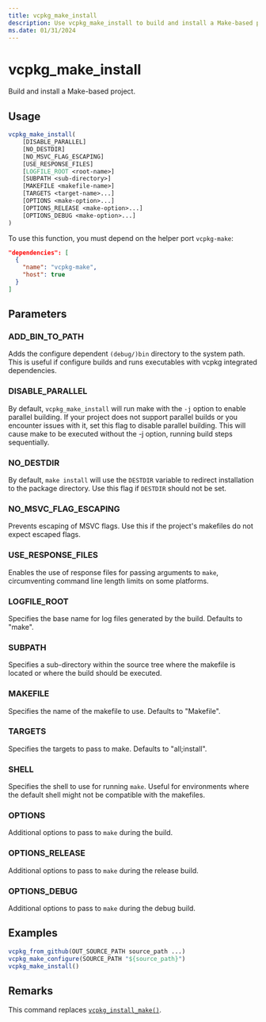 ```yaml
---
title: vcpkg_make_install
description: Use vcpkg_make_install to build and install a Make-based project.
ms.date: 01/31/2024
---
```

# vcpkg_make_install

Build and install a Make-based project.

## Usage

```cmake
vcpkg_make_install(
    [DISABLE_PARALLEL]
    [NO_DESTDIR]
    [NO_MSVC_FLAG_ESCAPING]
    [USE_RESPONSE_FILES]
    [LOGFILE_ROOT <root-name>]
    [SUBPATH <sub-directory>]
    [MAKEFILE <makefile-name>]
    [TARGETS <target-name>...]
    [OPTIONS <make-option>...]
    [OPTIONS_RELEASE <make-option>...]
    [OPTIONS_DEBUG <make-option>...]
)
```

To use this function, you must depend on the helper port `vcpkg-make`:

```json
"dependencies": [
  {
    "name": "vcpkg-make",
    "host": true
  }
]
```

## Parameters

### ADD_BIN_TO_PATH

Adds the configure dependent `(debug/)bin` directory to the system path. This is useful if configure builds and runs executables with vcpkg integrated dependencies.

### DISABLE_PARALLEL

By default, `vcpkg_make_install` will run make with the `-j` option to enable parallel building. If your project does not support parallel builds or you encounter issues with it, set this flag to disable parallel building. This will cause make to be executed without the -j option, running build steps sequentially.

### NO_DESTDIR

By default, `make install` will use the `DESTDIR` variable to redirect installation to the package directory. Use this flag if `DESTDIR` should not be set.

### NO_MSVC_FLAG_ESCAPING

Prevents escaping of MSVC flags. Use this if the project's makefiles do not expect escaped flags.

### USE_RESPONSE_FILES

Enables the use of response files for passing arguments to `make`, circumventing command line length limits on some platforms.

### LOGFILE_ROOT

Specifies the base name for log files generated by the build. Defaults to "make".

### SUBPATH

Specifies a sub-directory within the source tree where the makefile is located or where the build should be executed.

### MAKEFILE

Specifies the name of the makefile to use. Defaults to "Makefile".

### TARGETS

Specifies the targets to pass to make. Defaults to "all;install".

### SHELL

Specifies the shell to use for running `make`. Useful for environments where the default shell might not be compatible with the makefiles.

### OPTIONS

Additional options to pass to `make` during the build.

### OPTIONS_RELEASE

Additional options to pass to `make` during the release build.

### OPTIONS_DEBUG

Additional options to pass to `make` during the debug build.

## Examples

```cmake
vcpkg_from_github(OUT_SOURCE_PATH source_path ...)
vcpkg_make_configure(SOURCE_PATH "${source_path}")
vcpkg_make_install()
```

## Remarks

This command replaces [`vcpkg_install_make()`](vcpkg_install_make.md).